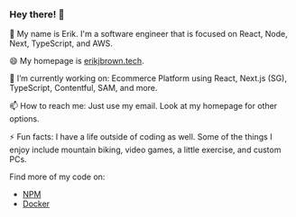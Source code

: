 ### Hey there! 👋

🎊 My name is Erik. I'm a software engineer that is focused on React, Node, Next, TypeScript, and AWS.

😄 My homepage is [erikjbrown.tech](https://erikjbrown.tech).

🔭 I’m currently working on:
Ecommerce Platform using React, Next.js (SG), TypeScript, Contentful, SAM, and more.

📫 How to reach me: 
Just use my email. Look at my homepage for other options.

⚡ Fun facts:
I have a life outside of coding as well. Some of the things I enjoy include mountain biking, video games, a little exercise, and custom PCs. 

Find more of my code on:
- [NPM](https://www.npmjs.com/~erkjbro)
- [Docker](https://hub.docker.com/u/erkjbro)

<!--
**erkjbro/erkjbro** is a ✨ _special_ ✨ repository because its `README.md` (this file) appears on your GitHub profile.

Here are some ideas to get you started:

- 🔭 I’m currently working on ...
- 🌱 I’m currently learning ...
- 👯 I’m looking to collaborate on ...
- 🤔 I’m looking for help with ...
- 💬 Ask me about ...
- 📫 How to reach me: ...
- 😄 Pronouns: ...
- ⚡ Fun fact: ...
-->
